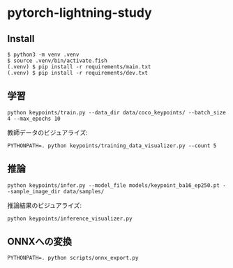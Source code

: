 # pytorch-lightning-study
## Install
```
$ python3 -m venv .venv
$ source .venv/bin/activate.fish
(.venv) $ pip install -r requirements/main.txt
(.venv) $ pip install -r requirements/dev.txt
```

## 学習
```
python keypoints/train.py --data_dir data/coco_keypoints/ --batch_size 4 --max_epochs 10
```

教師データのビジュアライズ:
```
PYTHONPATH=. python keypoints/training_data_visualizer.py --count 5
```

## 推論
```
python keypoints/infer.py --model_file models/keypoint_ba16_ep250.pt --sample_image_dir data/samples/
```

推論結果のビジュアライズ:
```
python keypoints/inference_visualizer.py
```

## ONNXへの変換
```
PYTHONPATH=. python scripts/onnx_export.py
```
